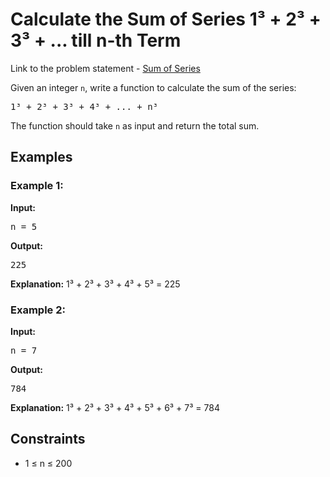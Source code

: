 <h1>Calculate the Sum of Series 1³ + 2³ + 3³ + ... till n-th Term</h1>

<p> Link to the problem statement - <a href="https://www.geeksforgeeks.org/problems/sum-of-first-n-terms5843/1">Sum of Series</a></p>

<p>Given an integer <code>n</code>, write a function to calculate the sum of the series:</p>
<pre>1³ + 2³ + 3³ + 4³ + ... + n³</pre>

<p>The function should take <code>n</code> as input and return the total sum.</p>

<h2>Examples</h2>

<h3>Example 1:</h3>
<p><strong>Input:</strong></p>
<pre>n = 5</pre>
<p><strong>Output:</strong></p>
<pre>225</pre>
<p><strong>Explanation:</strong> 1³ + 2³ + 3³ + 4³ + 5³ = 225</p>

<h3>Example 2:</h3>
<p><strong>Input:</strong></p>
<pre>n = 7</pre>
<p><strong>Output:</strong></p>
<pre>784</pre>
<p><strong>Explanation:</strong> 1³ + 2³ + 3³ + 4³ + 5³ + 6³ + 7³ = 784</p>

<h2>Constraints</h2>
<ul>
  <li>1 ≤ n ≤ 200</li>
</ul>

